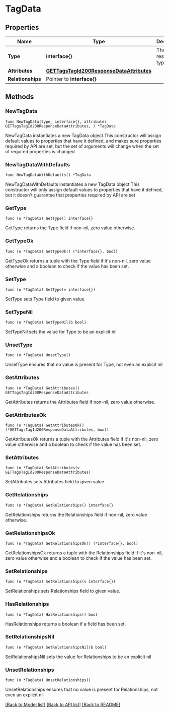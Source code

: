 # TagData

## Properties

Name | Type | Description | Notes
------------ | ------------- | ------------- | -------------
**Type** | **interface{}** | The resource&#39;s type | 
**Attributes** | [**GETTagsTagId200ResponseDataAttributes**](GETTagsTagId200ResponseDataAttributes.md) |  | 
**Relationships** | Pointer to **interface{}** |  | [optional] 

## Methods

### NewTagData

`func NewTagData(type_ interface{}, attributes GETTagsTagId200ResponseDataAttributes, ) *TagData`

NewTagData instantiates a new TagData object
This constructor will assign default values to properties that have it defined,
and makes sure properties required by API are set, but the set of arguments
will change when the set of required properties is changed

### NewTagDataWithDefaults

`func NewTagDataWithDefaults() *TagData`

NewTagDataWithDefaults instantiates a new TagData object
This constructor will only assign default values to properties that have it defined,
but it doesn't guarantee that properties required by API are set

### GetType

`func (o *TagData) GetType() interface{}`

GetType returns the Type field if non-nil, zero value otherwise.

### GetTypeOk

`func (o *TagData) GetTypeOk() (*interface{}, bool)`

GetTypeOk returns a tuple with the Type field if it's non-nil, zero value otherwise
and a boolean to check if the value has been set.

### SetType

`func (o *TagData) SetType(v interface{})`

SetType sets Type field to given value.


### SetTypeNil

`func (o *TagData) SetTypeNil(b bool)`

 SetTypeNil sets the value for Type to be an explicit nil

### UnsetType
`func (o *TagData) UnsetType()`

UnsetType ensures that no value is present for Type, not even an explicit nil
### GetAttributes

`func (o *TagData) GetAttributes() GETTagsTagId200ResponseDataAttributes`

GetAttributes returns the Attributes field if non-nil, zero value otherwise.

### GetAttributesOk

`func (o *TagData) GetAttributesOk() (*GETTagsTagId200ResponseDataAttributes, bool)`

GetAttributesOk returns a tuple with the Attributes field if it's non-nil, zero value otherwise
and a boolean to check if the value has been set.

### SetAttributes

`func (o *TagData) SetAttributes(v GETTagsTagId200ResponseDataAttributes)`

SetAttributes sets Attributes field to given value.


### GetRelationships

`func (o *TagData) GetRelationships() interface{}`

GetRelationships returns the Relationships field if non-nil, zero value otherwise.

### GetRelationshipsOk

`func (o *TagData) GetRelationshipsOk() (*interface{}, bool)`

GetRelationshipsOk returns a tuple with the Relationships field if it's non-nil, zero value otherwise
and a boolean to check if the value has been set.

### SetRelationships

`func (o *TagData) SetRelationships(v interface{})`

SetRelationships sets Relationships field to given value.

### HasRelationships

`func (o *TagData) HasRelationships() bool`

HasRelationships returns a boolean if a field has been set.

### SetRelationshipsNil

`func (o *TagData) SetRelationshipsNil(b bool)`

 SetRelationshipsNil sets the value for Relationships to be an explicit nil

### UnsetRelationships
`func (o *TagData) UnsetRelationships()`

UnsetRelationships ensures that no value is present for Relationships, not even an explicit nil

[[Back to Model list]](../README.md#documentation-for-models) [[Back to API list]](../README.md#documentation-for-api-endpoints) [[Back to README]](../README.md)


